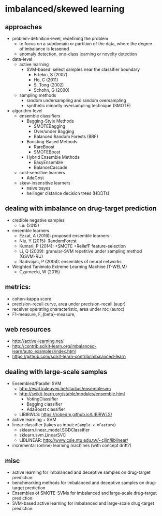 # imbalanced/skewed learning

## approaches
* problem-definition-level, redefining the problem
  * to focus on a subdomain or partition of the data,
    where the degree of imbalance is lessened
  * anomaly detection, one-class learning or novelty detection
* data-level
  * active learning
    * SVM-based: select samples near the classifier boundary
      * Ertekin, S (2007)
      * Ho, C (2011)
      * S. Tong (2002)
      * Schohn, G (2000)
  * sampling methods
    * random undersampling and random oversampling
    * synthetic minority oversampling technique (SMOTE)
* algorithm-level
  * ensemble classifiers
    * Bagging-Style Methods
      * SMOTEBagging
      * Over/under Bagging
      * Balanced Random Forests (BRF)
    * Boosting-Based Methods
      * RareBoost
      * SMOTEBoost
    * Hybrid Ensemble Methods
      * EasyEnsemble
      * BalanceCascade
  * cost-sensitive learners
    * AdaCost
  * skew-insensitive learners
    * naive bayes
    * hellinger distance decision trees (HDDTs)

## dealing with imbalance on drug-target prediction
* credible negative samples
  * Liu (2015)
* ensemble learners
  * Ezzat, A (2016): proposed ensemble learners
  * Niu, Y (2015): RandomForest
  * Kumari, P (2014): +SMOTE +ReliefF feature-selection
  * Li, Q (2009): granular-SVM repetitive under sampling method (GSVM-RU)
  * Radivojac, P (2004): ensembles of neural networks
* Weighted Tanimoto Extreme Learning Machine (T-WELM)
  * Czarnecki, W (2015)

## metrics:
* cohen-kappa score
* precision-recall curve, area under precision-recall (aupr)
* receiver operating characteristic, area under roc (auroc)
* F1-measure, F_{beta}-measure,

## web resources
* http://active-learning.net/
* http://contrib.scikit-learn.org/imbalanced-learn/auto_examples/index.html
* https://github.com/scikit-learn-contrib/imbalanced-learn

## dealing with large-scale samples
* Ensembled/Parallel SVM
  * http://esat.kuleuven.be/stadius/ensemblesvm
  * http://scikit-learn.org/stable/modules/ensemble.html
    * VotingClassifier
    * Bagging classifier
    * AdaBoost classifier
  * LIBIRWLS: https://robedm.github.io/LIBIRWLS/
* active learning + SVM
* linear classifier (takes as input: `nSample x nFeature`)
  * sklearn.linear_model.SGDClassifier
  * sklearn.svm.LinearSVC
  * LIBLINEAR: http://www.csie.ntu.edu.tw/~cjlin/liblinear/
* incremental (online) learning machines (with concept drift?)

## misc
* active learning for imbalanced and deceptive samples on drug-target prediction
* benchmarking methods for imbalanced and deceptive samples on drug-target prediction
* Ensembles of SMOTE-SVMs for imbalanced and large-scale drug-target prediction
* SVM-based active learning for imbalanced and large-scale drug-target prediction
